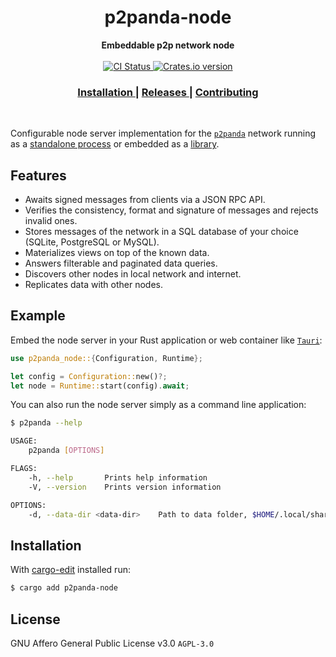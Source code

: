 <h1 align="center">p2panda-node</h1>

<div align="center">
  <strong>Embeddable p2p network node</strong>
</div>

<br />

<div align="center">
  <!-- CI status -->
  <a href="https://github.com/p2panda/node/actions">
    <img src="https://img.shields.io/github/workflow/status/p2panda/node/tests?style=flat-square" alt="CI Status" />
  </a>
  <!-- Crates version -->
  <a href="https://crates.io/crates/p2panda-node">
    <img src="https://img.shields.io/crates/v/p2panda-node.svg?style=flat-square" alt="Crates.io version" />
  </a>
</div>

<div align="center">
  <h3>
    <a href="#installation">
      Installation
    </a>
    <span> | </span>
    <a href="https://github.com/p2panda/node/releases">
      Releases
    </a>
    <span> | </span>
    <a href="https://github.com/p2panda/design-document#get-involved">
      Contributing
    </a>
  </h3>
</div>

<br/>

Configurable node server implementation for the [`p2panda`] network running as a [standalone process](/node_cli) or embedded as a [library](/node).

[`p2panda`]: https://github.com/p2panda/design-document

## Features

- Awaits signed messages from clients via a JSON RPC API.
- Verifies the consistency, format and signature of messages and rejects invalid ones.
- Stores messages of the network in a SQL database of your choice (SQLite, PostgreSQL or MySQL).
- Materializes views on top of the known data.
- Answers filterable and paginated data queries.
- Discovers other nodes in local network and internet.
- Replicates data with other nodes.

## Example

Embed the node server in your Rust application or web container like [`Tauri`]:

```rust
use p2panda_node::{Configuration, Runtime};

let config = Configuration::new()?;
let node = Runtime::start(config).await;
```

You can also run the node server simply as a command line application:

```sh
$ p2panda --help

USAGE:
    p2panda [OPTIONS]

FLAGS:
    -h, --help       Prints help information
    -V, --version    Prints version information

OPTIONS:
    -d, --data-dir <data-dir>    Path to data folder, $HOME/.local/share/p2panda by default on Linux
```

[`Tauri`]: https://tauri.studio

## Installation

With [cargo-edit](https://github.com/killercup/cargo-edit) installed run:

```sh
$ cargo add p2panda-node
```

[cargo-add]: https://github.com/killercup/cargo-edit

## License

GNU Affero General Public License v3.0 `AGPL-3.0`
